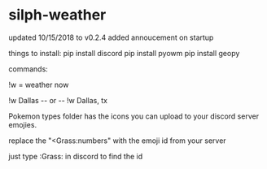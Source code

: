 # silph-weather

updated 10/15/2018 to v0.2.4
    added annoucement on startup


things to install:
pip install discord
pip install pyowm
pip install geopy


commands:

!w = weather now

!w Dallas  -- or -- !w Dallas, tx


Pokemon types folder has the icons you can upload to your discord server emojies.

replace the "<Grass:numbers" with the emoji id from your server

just type \:Grass:  in discord to find the id

